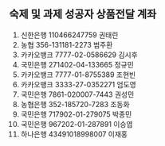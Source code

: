 ## 숙제 및 과제 성공자 상품전달 계좌
1. 신한은행 110466247759 권태린
2. 농협 356-131181-2273 범주환
3. 카카오뱅크 7777-02-0586629 김시후
4. 국민은행 271402-04-133665 정규민
5. 카카오뱅크 7777-01-8755389 조현빈
6. 카카오뱅크 3333-27-0352271 엄도영
7. 국민은행 7861-020007-7443 권성민
8. 농협은행 352-185720-7283 조동화
9. 국민은행 717902-01-279075 박종민
10. 국민은행 967202-01-287891 이승엽
11. 하나은행 43491018998007 이재홍
